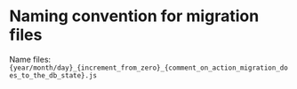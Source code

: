 # Naming convention for migration files

Name files: `{year/month/day}_{increment_from_zero}_{comment_on_action_migration_does_to_the_db_state}.js`
